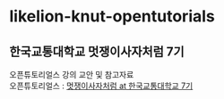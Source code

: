 # likelion-knut-opentutorials
## 한국교통대학교 멋쟁이사자처럼 7기
오픈튜토리얼스 강의 교안 및 참고자료<br>
오픈튜토리얼스 : [멋쟁이사자처럼 at 한국교통대학교 7기](https://opentutorials.org/course/3663)
